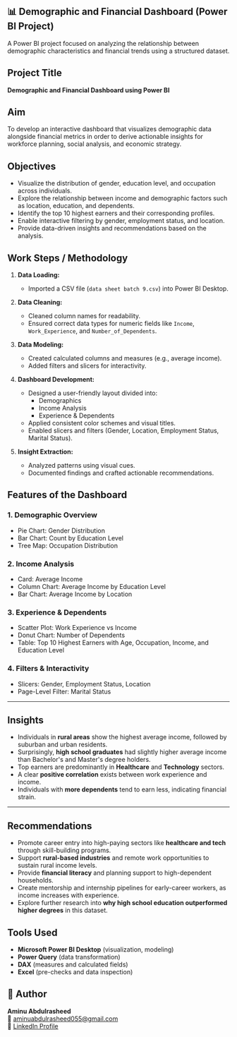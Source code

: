 
## 📊 Demographic and Financial Dashboard (Power BI Project)

A Power BI project focused on analyzing the relationship between demographic characteristics and financial trends using a structured dataset.

## Project Title
**Demographic and Financial Dashboard using Power BI**


## Aim

To develop an interactive dashboard that visualizes demographic data alongside financial metrics in order to derive actionable insights for workforce planning, social analysis, and economic strategy.


##  Objectives

- Visualize the distribution of gender, education level, and occupation across individuals.
- Explore the relationship between income and demographic factors such as location, education, and dependents.
- Identify the top 10 highest earners and their corresponding profiles.
- Enable interactive filtering by gender, employment status, and location.
- Provide data-driven insights and recommendations based on the analysis.


##  Work Steps / Methodology

1. **Data Loading:**
   - Imported a CSV file (`data sheet batch 9.csv`) into Power BI Desktop.

2. **Data Cleaning:**
   - Cleaned column names for readability.
   - Ensured correct data types for numeric fields like `Income`, `Work_Experience`, and `Number_of_Dependents`.

3. **Data Modeling:**
   - Created calculated columns and measures (e.g., average income).
   - Added filters and slicers for interactivity.

4. **Dashboard Development:**
   - Designed a user-friendly layout divided into:
     - Demographics
     - Income Analysis
     - Experience & Dependents
   - Applied consistent color schemes and visual titles.
   - Enabled slicers and filters (Gender, Location, Employment Status, Marital Status).

5. **Insight Extraction:**
   - Analyzed patterns using visual cues.
   - Documented findings and crafted actionable recommendations.
     
##  Features of the Dashboard

### 1. Demographic Overview
- Pie Chart: Gender Distribution
- Bar Chart: Count by Education Level
- Tree Map: Occupation Distribution

### 2. Income Analysis
- Card: Average Income
- Column Chart: Average Income by Education Level
- Bar Chart: Average Income by Location

### 3. Experience & Dependents
- Scatter Plot: Work Experience vs Income
- Donut Chart: Number of Dependents
- Table: Top 10 Highest Earners with Age, Occupation, Income, and Education Level

### 4. Filters & Interactivity
- Slicers: Gender, Employment Status, Location
- Page-Level Filter: Marital Status

---

##  Insights

- Individuals in **rural areas** show the highest average income, followed by suburban and urban residents.
- Surprisingly, **high school graduates** had slightly higher average income than Bachelor's and Master's degree holders.
- Top earners are predominantly in **Healthcare** and **Technology** sectors.
- A clear **positive correlation** exists between work experience and income.
- Individuals with **more dependents** tend to earn less, indicating financial strain.

---

##  Recommendations

- Promote career entry into high-paying sectors like **healthcare and tech** through skill-building programs.
- Support **rural-based industries** and remote work opportunities to sustain rural income levels.
- Provide **financial literacy** and planning support to high-dependent households.
- Create mentorship and internship pipelines for early-career workers, as income increases with experience.
- Explore further research into **why high school education outperformed higher degrees** in this dataset.


## Tools Used

- **Microsoft Power BI Desktop** (visualization, modeling)
- **Power Query** (data transformation)
- **DAX** (measures and calculated fields)
- **Excel** (pre-checks and data inspection)


## 👤 Author

**Aminu Abdulrasheed**  
📧 aminuabdulrasheed055@gmail.com  
🔗 [LinkedIn Profile](https://www.linkedin.com/in/aminu-abdulrasheed-747597232/)  


